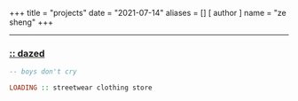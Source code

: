 +++
title = "projects"
date = "2021-07-14"
aliases = []
[ author ]
  name = "ze sheng"
+++

---

### [:: dazed](https://github.com/zes1092/dazed)
```hs
-- boys don't cry 

LOADING :: streetwear clothing store
```